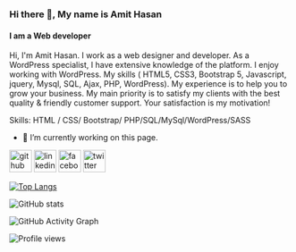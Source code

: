 ### Hi there 👋, My name is  Amit Hasan
#### I am a Web developer

Hi,
I'm Amit Hasan. I work as a web designer and developer. As a WordPress specialist, I have extensive knowledge of the platform. I enjoy working with WordPress. My skills ( HTML5, CSS3, Bootstrap 5, Javascript, jquery, Mysql, SQL, Ajax, PHP, WordPress). My experience is to help you to grow your business. My main priority is to satisfy my clients with the best quality & friendly customer support.
Your satisfaction is my motivation!

Skills: HTML / CSS/ Bootstrap/ PHP/SQL/MySql/WordPress/SASS

- 🔭 I’m currently working on this page. 


[<img src='https://cdn.jsdelivr.net/npm/simple-icons@3.0.1/icons/github.svg' alt='github' height='40'>](https://github.com/coderamit01)  [<img src='https://cdn.jsdelivr.net/npm/simple-icons@3.0.1/icons/linkedin.svg' alt='linkedin' height='40'>](https://www.linkedin.com/in/procoderamit/)  [<img src='https://cdn.jsdelivr.net/npm/simple-icons@3.0.1/icons/facebook.svg' alt='facebook' height='40'>](https://www.facebook.com/procoderamit)  [<img src='https://cdn.jsdelivr.net/npm/simple-icons@3.0.1/icons/twitter.svg' alt='twitter' height='40'>](https://twitter.com/procoderamit)  

[![Top Langs](https://github-readme-stats.vercel.app/api/top-langs/?username=coderamit01)](https://github.com/anuraghazra/github-readme-stats)

![GitHub stats](https://github-readme-stats.vercel.app/api?username=coderamit01&show_icons=true&count_private=true)  

![GitHub Activity Graph](https://activity-graph.herokuapp.com/graph?username=coderamit01)  

![Profile views](https://gpvc.arturio.dev/coderamit01)  
